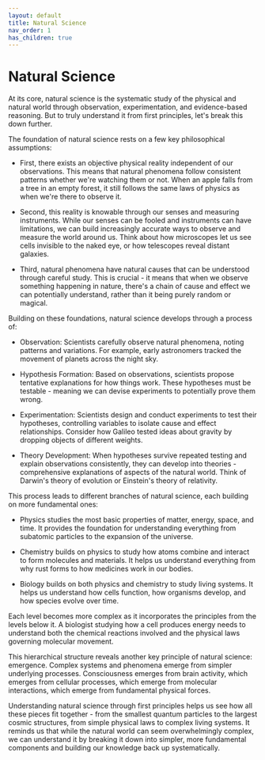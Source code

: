 ```yaml
---
layout: default
title: Natural Science
nav_order: 1
has_children: true
---
```


# **Natural Science**

At its core, natural science is the systematic study of the physical and natural world through observation, experimentation, and evidence-based reasoning. But to truly understand it from first principles, let's break this down further.

The foundation of natural science rests on a few key philosophical assumptions:

- First, there exists an objective physical reality independent of our observations. This means that natural phenomena follow consistent patterns whether we're watching them or not. When an apple falls from a tree in an empty forest, it still follows the same laws of physics as when we're there to observe it.

- Second, this reality is knowable through our senses and measuring instruments. While our senses can be fooled and instruments can have limitations, we can build increasingly accurate ways to observe and measure the world around us. Think about how microscopes let us see cells invisible to the naked eye, or how telescopes reveal distant galaxies.

- Third, natural phenomena have natural causes that can be understood through careful study. This is crucial - it means that when we observe something happening in nature, there's a chain of cause and effect we can potentially understand, rather than it being purely random or magical.

Building on these foundations, natural science develops through a process of:

- Observation: Scientists carefully observe natural phenomena, noting patterns and variations. For example, early astronomers tracked the movement of planets across the night sky.

- Hypothesis Formation: Based on observations, scientists propose tentative explanations for how things work. These hypotheses must be testable - meaning we can devise experiments to potentially prove them wrong.

- Experimentation: Scientists design and conduct experiments to test their hypotheses, controlling variables to isolate cause and effect relationships. Consider how Galileo tested ideas about gravity by dropping objects of different weights.

- Theory Development: When hypotheses survive repeated testing and explain observations consistently, they can develop into theories - comprehensive explanations of aspects of the natural world. Think of Darwin's theory of evolution or Einstein's theory of relativity.

This process leads to different branches of natural science, each building on more fundamental ones:

- Physics studies the most basic properties of matter, energy, space, and time. It provides the foundation for understanding everything from subatomic particles to the expansion of the universe.

- Chemistry builds on physics to study how atoms combine and interact to form molecules and materials. It helps us understand everything from why rust forms to how medicines work in our bodies.

- Biology builds on both physics and chemistry to study living systems. It helps us understand how cells function, how organisms develop, and how species evolve over time.

Each level becomes more complex as it incorporates the principles from the levels below it. A biologist studying how a cell produces energy needs to understand both the chemical reactions involved and the physical laws governing molecular movement.

This hierarchical structure reveals another key principle of natural science: emergence. Complex systems and phenomena emerge from simpler underlying processes. Consciousness emerges from brain activity, which emerges from cellular processes, which emerge from molecular interactions, which emerge from fundamental physical forces.

Understanding natural science through first principles helps us see how all these pieces fit together - from the smallest quantum particles to the largest cosmic structures, from simple physical laws to complex living systems. It reminds us that while the natural world can seem overwhelmingly complex, we can understand it by breaking it down into simpler, more fundamental components and building our knowledge back up systematically.
